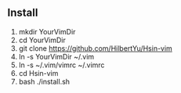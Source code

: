 ## Install ##

1. mkdir YourVimDir
2. cd YourVimDir
3. git clone https://github.com/HilbertYu/Hsin-vim
4. ln -s YourVimDir ~/.vim
5. ln -s ~/.vim/vimrc ~/.vimrc
6. cd Hsin-vim
7. bash ./install.sh
